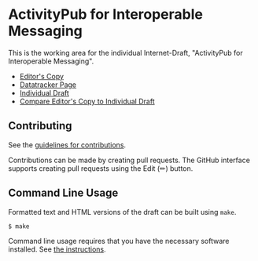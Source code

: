 # ActivityPub for Interoperable Messaging

This is the working area for the individual Internet-Draft, "ActivityPub for Interoperable Messaging".

* [Editor's Copy](https://bifurcation.github.io/mimi-aim/#go.draft-barnes-mimi-aim.html)
* [Datatracker Page](https://datatracker.ietf.org/doc/draft-barnes-mimi-aim)
* [Individual Draft](https://datatracker.ietf.org/doc/html/draft-barnes-mimi-aim)
* [Compare Editor's Copy to Individual Draft](https://bifurcation.github.io/mimi-aim/#go.draft-barnes-mimi-aim.diff)


## Contributing

See the
[guidelines for contributions](https://github.com/bifurcation/mimi-aim/blob//CONTRIBUTING.md).

Contributions can be made by creating pull requests.
The GitHub interface supports creating pull requests using the Edit (✏) button.


## Command Line Usage

Formatted text and HTML versions of the draft can be built using `make`.

```sh
$ make
```

Command line usage requires that you have the necessary software installed.  See
[the instructions](https://github.com/martinthomson/i-d-template/blob/main/doc/SETUP.md).

